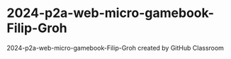 # 2024-p2a-web-micro-gamebook-Filip-Groh
2024-p2a-web-micro-gamebook-Filip-Groh created by GitHub Classroom
